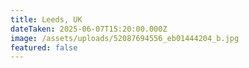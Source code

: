 ```yaml
---
title: Leeds, UK
dateTaken: 2025-06-07T15:20:00.000Z
image: /assets/uploads/52087694556_eb01444204_b.jpg
featured: false
---
```

